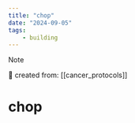 ```yaml
---
title: "chop"
date: "2024-09-05"
tags:
    - building
---
```


> [!NOTE]
> 🌱 created from: [[cancer_protocols]]

# chop



